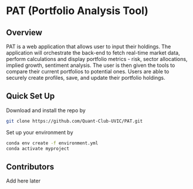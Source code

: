 # PAT (Portfolio Analysis Tool)
## Overview
PAT is a web application that allows user to input their holdings. The application will orchestrate the back-end to fetch real-time market data, perform calculations and display portfolio metrics - risk, sector allocations, implied growth, sentiment analysis. The user is then given the tools to compare their current portfolios to potential ones. Users are able to securely create profiles, save, and update their portfolio holdings.  
## Quick Set Up  
Download and install the repo by 
```bash
git clone https://github.com/Quant-Club-UVIC/PAT.git
```
Set up your environment by 
```bash
conda env create -f environment.yml
conda activate myproject
```

## Contributors
Add here later
